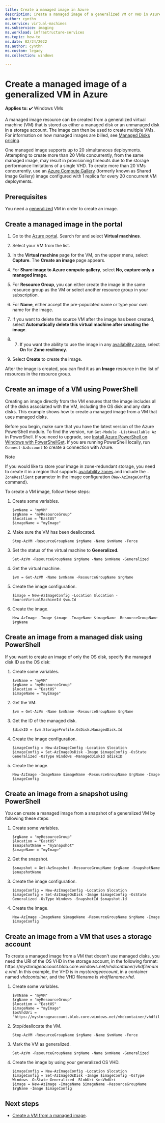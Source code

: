 ```yaml
---
title: Create a managed image in Azure 
description: Create a managed image of a generalized VM or VHD in Azure. Images can be used to create multiple VMs that use managed disks. 
author: cynthn
ms.service: virtual-machines
ms.subservice: imaging
ms.workload: infrastructure-services
ms.topic: how-to
ms.date: 02/24/2022
ms.author: cynthn
ms.custom: legacy
ms.collection: windows

---
```

# Create a managed image of a generalized VM in Azure

**Applies to:** :heavy_check_mark: Windows VMs 


A managed image resource can be created from a generalized virtual machine (VM) that is stored as either a managed disk or an unmanaged disk in a storage account. The image can then be used to create multiple VMs. For information on how managed images are billed, see [Managed Disks pricing](https://azure.microsoft.com/pricing/details/managed-disks/). 

One managed image supports up to 20 simultaneous deployments. Attempting to create more than 20 VMs concurrently, from the same managed image, may result in provisioning timeouts due to the storage performance limitations of a single VHD. To create more than 20 VMs concurrently, use an [Azure Compute Gallery](../shared-image-galleries.md) (formerly known as Shared Image Gallery) image configured with 1 replica for every 20 concurrent VM deployments.

## Prerequisites

You need a [generalized](../generalize.md) VM in order to create an image.

## Create a managed image in the portal 

1. Go to the [Azure portal](https://portal.azure.com). Search for and select **Virtual machines**.

2. Select your VM from the list.

3. In the **Virtual machine** page for the VM, on the upper menu, select **Capture**. The **Create an image** page appears.
4. For **Share image to Azure compute gallery**, select **No, capture only a managed image.**
5. For **Resource Group**, you can either create the image in the same resource group as the VM or select another resource group in your subscription.

4. For **Name**, either accept the pre-populated name or type your own name for the image.

6. If you want to delete the source VM after the image has been created, select **Automatically delete this virtual machine after creating the image**.
7. 7. If you want the ability to use the image in any [availability zone](../../availability-zones/az-overview.md), select **On** for **Zone resiliency**.

8. Select **Create** to create the image.

After the image is created, you can find it as an **Image** resource in the list of resources in the resource group.



## Create an image of a VM using PowerShell

Creating an image directly from the VM ensures that the image includes all of the disks associated with the VM, including the OS disk and any data disks. This example shows how to create a managed image from a VM that uses managed disks.

Before you begin, make sure that you have the latest version of the Azure PowerShell module. To find the version, run `Get-Module -ListAvailable Az` in PowerShell. If you need to upgrade, see [Install Azure PowerShell on Windows with PowerShellGet](/powershell/azure/install-az-ps). If you are running PowerShell locally, run `Connect-AzAccount` to create a connection with Azure.


> [!NOTE]
> If you would like to store your image in zone-redundant storage, you need to create it in a region that supports [availability zones](../../availability-zones/az-overview.md) and include the `-ZoneResilient` parameter in the image configuration (`New-AzImageConfig` command).

To create a VM image, follow these steps:

1. Create some variables.

    ```azurepowershell-interactive
	$vmName = "myVM"
	$rgName = "myResourceGroup"
	$location = "EastUS"
	$imageName = "myImage"
	```
2. Make sure the VM has been deallocated.

    ```azurepowershell-interactive
	Stop-AzVM -ResourceGroupName $rgName -Name $vmName -Force
	```
	
3. Set the status of the virtual machine to **Generalized**. 
   
    ```azurepowershell-interactive
    Set-AzVm -ResourceGroupName $rgName -Name $vmName -Generalized
	```
	
4. Get the virtual machine. 

    ```azurepowershell-interactive
	$vm = Get-AzVM -Name $vmName -ResourceGroupName $rgName
	```

5. Create the image configuration.

    ```azurepowershell-interactive
	$image = New-AzImageConfig -Location $location -SourceVirtualMachineId $vm.Id 
	```
6. Create the image.

    ```azurepowershell-interactive
    New-AzImage -Image $image -ImageName $imageName -ResourceGroupName $rgName
    ```	

## Create an image from a managed disk using PowerShell

If you want to create an image of only the OS disk, specify the managed disk ID as the OS disk:

	
1. Create some variables. 

    ```azurepowershell-interactive
	$vmName = "myVM"
	$rgName = "myResourceGroup"
	$location = "EastUS"
	$imageName = "myImage"
	```

2. Get the VM.

   ```azurepowershell-interactive
   $vm = Get-AzVm -Name $vmName -ResourceGroupName $rgName
   ```

3. Get the ID of the managed disk.

    ```azurepowershell-interactive
	$diskID = $vm.StorageProfile.OsDisk.ManagedDisk.Id
	```
   
3. Create the image configuration.

    ```azurepowershell-interactive
	$imageConfig = New-AzImageConfig -Location $location
	$imageConfig = Set-AzImageOsDisk -Image $imageConfig -OsState Generalized -OsType Windows -ManagedDiskId $diskID
	```
	
4. Create the image.

    ```azurepowershell-interactive
    New-AzImage -ImageName $imageName -ResourceGroupName $rgName -Image $imageConfig
    ```	


## Create an image from a snapshot using PowerShell

You can create a managed image from a snapshot of a generalized VM by following these steps:

	
1. Create some variables. 

    ```azurepowershell-interactive
	$rgName = "myResourceGroup"
	$location = "EastUS"
	$snapshotName = "mySnapshot"
	$imageName = "myImage"
	```

2. Get the snapshot.

   ```azurepowershell-interactive
   $snapshot = Get-AzSnapshot -ResourceGroupName $rgName -SnapshotName $snapshotName
   ```
   
3. Create the image configuration.

    ```azurepowershell-interactive
	$imageConfig = New-AzImageConfig -Location $location
	$imageConfig = Set-AzImageOsDisk -Image $imageConfig -OsState Generalized -OsType Windows -SnapshotId $snapshot.Id
	```
4. Create the image.

    ```azurepowershell-interactive
    New-AzImage -ImageName $imageName -ResourceGroupName $rgName -Image $imageConfig
    ```	


## Create an image from a VM that uses a storage account

To create a managed image from a VM that doesn't use managed disks, you need the URI of the OS VHD in the storage account, in the following format: https://*mystorageaccount*.blob.core.windows.net/*vhdcontainer*/*vhdfilename.vhd*. In this example, the VHD is in *mystorageaccount*, in a container named *vhdcontainer*, and the VHD filename is *vhdfilename.vhd*.


1.  Create some variables.

    ```azurepowershell-interactive
	$vmName = "myVM"
	$rgName = "myResourceGroup"
	$location = "EastUS"
	$imageName = "myImage"
	$osVhdUri = "https://mystorageaccount.blob.core.windows.net/vhdcontainer/vhdfilename.vhd"
    ```
2. Stop/deallocate the VM.

    ```azurepowershell-interactive
	Stop-AzVM -ResourceGroupName $rgName -Name $vmName -Force
	```
	
3. Mark the VM as generalized.

    ```azurepowershell-interactive
	Set-AzVm -ResourceGroupName $rgName -Name $vmName -Generalized	
	```
4.  Create the image by using your generalized OS VHD.

    ```azurepowershell-interactive
	$imageConfig = New-AzImageConfig -Location $location
	$imageConfig = Set-AzImageOsDisk -Image $imageConfig -OsType Windows -OsState Generalized -BlobUri $osVhdUri
	$image = New-AzImage -ImageName $imageName -ResourceGroupName $rgName -Image $imageConfig
    ```

	
## Next steps
- [Create a VM from a managed image](create-vm-generalized-managed.md).	
